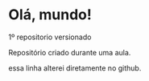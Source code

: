 
# Olá, mundo!
 1º repositorio versionado


 Repositório criado durante uma aula.

 essa linha alterei diretamente no github.



